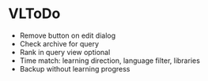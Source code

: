 # VLToDo

* Remove button on edit dialog
* Check archive for query
* Rank in query view optional
* Time match: learning direction, language filter, libraries
* Backup without learning progress
